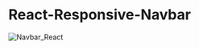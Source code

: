 # React-Responsive-Navbar


![Navbar_React](https://user-images.githubusercontent.com/114981861/233400549-534fda64-49ca-478e-98f9-a513e91c9c23.png)
